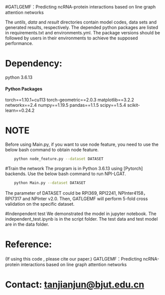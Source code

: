 #GATLGEMF：Predicting ncRNA-protein interactions based on line graph attention networks

The _untils_, _data_ and _result_ directories contain model codes, data sets and generated results, respectively.
The depended python packages are listed in requirements.txt and environments.yml. The package versions should be followed by users in their environments to achieve the supposed performance.

# Dependency:

python 3.6.13

#### Python Packages
torch==1.10.1+cu113
torch-geometric==2.0.3
matplotlib==3.2.2
networkx==2.4
numpy==1.19.5
pandas==1.1.5
scipy==1.5.4
scikit-learn==0.24.2

# NOTE

Before using Main.py, if you want to use node feature, you need to use the below bash command to obtain node feature.

```bash
    python node_feature.py --dataset DATASET
```

#Train the network
The program is in Python 3.6.13 using [Pytorch] backends. Use the below bash command to run NPI-LGAT.

```bash
    python Main.py --dataset DATASET
```

The parameter of DATASET could be RPI369, RPI2241, NPInter4158，RPI7317 and NPInter v2.0. Then, GATLGEMF will perform 5-fold cross validation on the specific dataset.

#Indenpendent test
We demonstrated the model in jupyter notebook. The independent_test.ipynb is in the script folder. The test data and test model are in the data folder.


# Reference:
(If using this code , please cite our paper.)
GATLGEMF：Predicting ncRNA-protein interactions based on line graph attention networks

# Contact: tanjianjun@bjut.edu.cn


